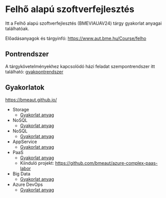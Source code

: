 # Felhő alapú szoftverfejlesztés

Itt a Felhő alapú szoftverfejlesztés (BMEVIAUAV24) tárgy gyakorlat anyagai találhatóak. 

Előadásanyagok és tárgyinfó: https://www.aut.bme.hu/Course/felho

## Pontrendszer

A tárgykövetelményekhez kapcsolódó házi feladat szempontrendszer itt található: [gyakpontrendszer](gyakpontrendszer.md)

## Gyakorlatok

https://bmeaut.github.io/

* Storage
  * [Gyakorlat anyag](Storage/storage.md)
* NoSQL
  * [Gyakorlat anyag](NoSql/nosql.md)
* NoSQL
  * [Gyakorlat anyag](NoSql/nosql.md)
* AppService
  * [Gyakorlat anyag](AppService/appservice.md)
* PaaS
  * [Gyakorlat anyag](PaaS/complex-paas.md)
  * Kiinduló projekt: https://github.com/bmeaut/azure-complex-paas-labor
* Big Data
  * [Gyakorlat anyag](BigData/bigdata.md)
* Azure DevOps
  * [Gyakorlat anyag](DevOps/devops.md)
